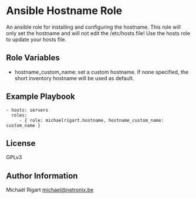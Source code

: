 Ansible Hostname Role
=====================

An ansible role for installing and configuring the hostname.
This role will only set the hostname and will not edit the /etc/hosts file! Use the hosts role to update your hosts file.

Role Variables
--------------

- hostname_custom_name: set a custom hostname. If none specified, the short inventory hostname will be used as default.

Example Playbook
-------------------------

    - hosts: servers
      roles:
         - { role: michaelrigart.hostname, hostname_custom_name: custom_name }

License
-------

GPLv3

Author Information
------------------

Michaël Rigart <michael@netronix.be>